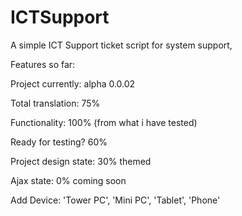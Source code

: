 # ICTSupport
A simple ICT Support ticket script for system support, 

Features so far:

Project currently: alpha 0.0.02

Total translation: 75%

Functionality: 100% (from what i have tested)

Ready for testing? 60%

Project design state: 30% themed

Ajax state: 0% coming soon

Add Device: 'Tower PC', 'Mini PC', 'Tablet', 'Phone'

